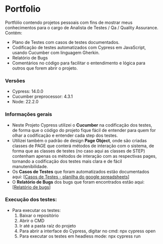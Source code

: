 # Portfolio

Portfólio contendo projetos pessoais com fins de mostrar meus conhecimentos para o cargo de Analista de Testes / Qa / Quality Assurance.
Contém:
   - Plano de Testes com casos de testes documentados.
   - Codificação de testes automatizados com Cypress em JavaScript, usando Cucumber com linguagem Gherkin.
   - Relatório de Bugs
   - Comentários no código para facilitar o entendimento e lógica para outros que forem abrir o projeto.

### Versões
   - Cypress: 14.0.0
   - Cucumber preprocessor: 4.3.1
   - Node: 22.2.0

### Informações gerais

* Neste Projeto Cypress utilizei o **Cucumber** na codificação dos testes, de forma que o código do projeto fique fácil de entender para quem for olhar a codificação e entender cada step dos testes.
* Utilizei também o padrão de design **Page Object**, onde são criadas classes de PAGE que conterá métodos de interação com o sistema, de forma que as classes de testes (no caso aqui as classes de STEP) contenham apenas os métodos de interação com as respectivas pages, tornando a codificação dos testes mais clara e de fácil manutenibilidade.
* Os **Casos de Testes** que foram automatizados estão documentados aqui: [[Casos de Testes - planilha do google spreadsheets](https://docs.google.com/spreadsheets/d/1bzm-Yiqudg1vGQ22J5zC5rF6hZ4XdhKG0YBfL_M2gAs/edit?usp=sharing)]
* O **Relatório de Bugs** dos bugs que foram encontrados estão aqui: [[Relatório de bugs](https://github.com/nimairodrigues/Portfolio/blob/main/projetoCypress/cypress/support/RelatorioDeBugs.md)]

### Execução dos testes:
* Para executar os testes:
  1. Baixar o repositório
  2. Abrir o CMD
  3. Ir até a pasta raíz do projeto
  4. Para abrir a interface do Cypress, digitar no cmd: npx cypress open
  5. Para executar os testes em headless mode: npx cypress run





   
